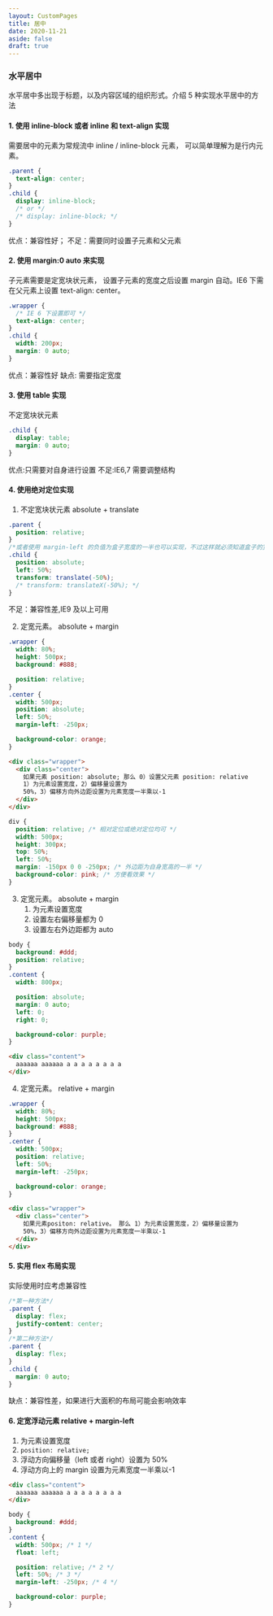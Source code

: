 ```yaml
---
layout: CustomPages
title: 居中
date: 2020-11-21
aside: false
draft: true
---
```


### 水平居中

水平居中多出现于标题，以及内容区域的组织形式。介绍 5 种实现水平居中的方法

#### 1. 使用 inline-block 或者 inline 和 text-align 实现

需要居中的元素为常规流中 inline / inline-block 元素， 可以简单理解为是行内元素。

```css
.parent {
  text-align: center;
}
.child {
  display: inline-block;
  /* or */
  /* display: inline-block; */
}
```

优点：兼容性好；
不足：需要同时设置子元素和父元素

#### 2. 使用 margin:0 auto 来实现

子元素需要是定宽块状元素， 设置子元素的宽度之后设置 margin 自动。IE6 下需在父元素上设置 text-align: center。

```css
.wrapper {
  /* IE 6 下设置即可 */
  text-align: center;
}
.child {
  width: 200px;
  margin: 0 auto;
}
```

优点：兼容性好
缺点: 需要指定宽度

#### 3. 使用 table 实现

不定宽块状元素

```css
.child {
  display: table;
  margin: 0 auto;
}
```

优点:只需要对自身进行设置
不足:IE6,7 需要调整结构

#### 4. 使用绝对定位实现

1. 不定宽块状元素 absolute + translate

```css
.parent {
  position: relative;
}
/*或者使用 margin-left 的负值为盒子宽度的一半也可以实现，不过这样就必须知道盒子的宽度，但兼容性好*/
.child {
  position: absolute;
  left: 50%;
  transform: translate(-50%);
  /* transform: translateX(-50%); */
}
```

不足：兼容性差,IE9 及以上可用

2. 定宽元素。 absolute + margin

```css
.wrapper {
  width: 80%;
  height: 500px;
  background: #888;

  position: relative;
}
.center {
  width: 500px;
  position: absolute;
  left: 50%;
  margin-left: -250px;

  background-color: orange;
}
```

```html
<div class="wrapper">
  <div class="center">
    如果元素 position: absolute; 那么 0）设置父元素 position: relative
    1）为元素设置宽度，2）偏移量设置为
    50%，3）偏移方向外边距设置为元素宽度一半乘以-1
  </div>
</div>
```

```css
div {
  position: relative; /* 相对定位或绝对定位均可 */
  width: 500px;
  height: 300px;
  top: 50%;
  left: 50%;
  margin: -150px 0 0 -250px; /* 外边距为自身宽高的一半 */
  background-color: pink; /* 方便看效果 */
}
```

3. 定宽元素。 absolute + margin
   1. 为元素设置宽度
   2. 设置左右偏移量都为 0
   3. 设置左右外边距都为 auto

```css
body {
  background: #ddd;
  position: relative;
}
.content {
  width: 800px;

  position: absolute;
  margin: 0 auto;
  left: 0;
  right: 0;

  background-color: purple;
}
```

```html
<div class="content">
  aaaaaa aaaaaa a a a a a a a a
</div>
```

4.  定宽元素。 relative + margin

```css
.wrapper {
  width: 80%;
  height: 500px;
  background: #888;
}
.center {
  width: 500px;
  position: relative;
  left: 50%;
  margin-left: -250px;

  background-color: orange;
}
```

```html
<div class="wrapper">
  <div class="center">
    如果元素positon: relative。 那么 1）为元素设置宽度，2）偏移量设置为
    50%，3）偏移方向外边距设置为元素宽度一半乘以-1
  </div>
</div>
```

#### 5. 实用 flex 布局实现

实际使用时应考虑兼容性

```css
/*第一种方法*/
.parent {
  display: flex;
  justify-content: center;
}
/*第二种方法*/
.parent {
  display: flex;
}
.child {
  margin: 0 auto;
}
```

缺点：兼容性差，如果进行大面积的布局可能会影响效率

#### 6. 定宽浮动元素 relative + margin-left

1. 为元素设置宽度
2. `position: relative;`
3. 浮动方向偏移量（left 或者 right）设置为 50%
4. 浮动方向上的 margin 设置为元素宽度一半乘以-1

```html
<div class="content">
  aaaaaa aaaaaa a a a a a a a a
</div>
```

```css
body {
  background: #ddd;
}
.content {
  width: 500px; /* 1 */
  float: left;

  position: relative; /* 2 */
  left: 50%; /* 3 */
  margin-left: -250px; /* 4 */

  background-color: purple;
}
```
